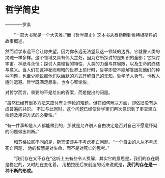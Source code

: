# 哲学简史

————罗素

&emsp;&emsp;“一部大书就是一个大灾难。”而《哲学简史》这本书从泰勒斯到维特根斯丹的故事概述。

然而哲学永远不会让你失望。因为你永远无法望及这一领域的边界，它就像人类的灵魂一样多样。这个领域又具有伟大之处，因为它所探讨的是知识的全部；它探讨宇宙、神祇与永恒；探讨人类理智的特性、人类的力量与其局限，以及生命的终结与意义。当人们在这神秘而晦暗的世界上前行时，哲学即使不能解答困扰他们的种种问题，也至少能说服他们以幽默的方式开解自己的无知。哲学予人勇气，也教人适时退避。哲学既满足想象，也令心智愉悦。

对哲学而言，重要的不是给出的答案，而是提出的问题。



“虽然已经有很多方法来应付有关悖论的难题，但在如何解决方面，却依旧没有达成普遍的共识。
不过与此同时，这个问题已经使哲学家们再次意识到了审查建立命题及用词方式的必要性。”

“有一件事却是人人都能做到的，那就是允许别人自由决定是否对自己不愿意怀疑的问题做出判断。”


&emsp;&emsp;和苏格拉底不同的是，斯宾诺莎并不考虑死亡问题。“一个自由的人从不考虑死亡问题，
他的智慧是对生命，而不是对死亡的思考。”

&emsp;&emsp;“我们存在又不存在”这听上去有些令人费解，其实它的意思是，我们的存在既是稳定的，又时刻在变化着。
用柏拉图后来创造的话来说就是，**我们的存在是一种不断的形成。** 

